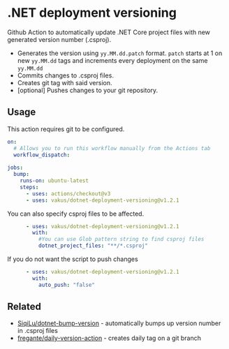 # .NET deployment versioning

Github Action to automatically update .NET Core project files with new generated version number (.csproj).
- Generates the version using `yy.MM.dd.patch` format. `patch` starts at 1 on new `yy.MM.dd` tags and increments every deployment on the same `yy.MM.dd`
- Commits changes to .csproj files.
- Creates git tag with said version.
- [optional] Pushes changes to your git repository.

## Usage

This action requires git to be configured.
```yml
on:
  # Allows you to run this workflow manually from the Actions tab
  workflow_dispatch:
  
jobs:
  bump:
    runs-on: ubuntu-latest
    steps:
      - uses: actions/checkout@v3
      - uses: vakus/dotnet-deployment-versioning@v1.2.1
```

You can also specify csproj files to be affected.
```yml
      - uses: vakus/dotnet-deployment-versioning@v1.2.1
        with:
          #You can use Glob pattern string to find csproj files
          dotnet_project_files: "**/*.csproj"
```

If you do not want the script to push changes
```yml
      - uses: vakus/dotnet-deployment-versioning@v1.2.1
        with:
          auto_push: "false"
```

## Related

- [SiqiLu/dotnet-bump-version](https://github.com/SiqiLu/dotnet-bump-version) - automatically bumps up version number in .csproj files
- [fregante/daily-version-action](https://github.com/fregante/daily-version-action) - creates daily tag on a git branch
